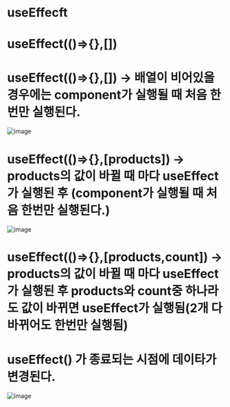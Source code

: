 # useEffecft

# useEffect(()=>{},[])

# useEffect(()=>{},[])  -> 배열이 비어있을 경우에는 component가 실행될 때 처음 한번만 실행된다.
![image](https://github.com/yunshinhee/node-js/assets/145514638/2f744f14-79c6-4021-af81-2316fb0a9513)

# useEffect(()=>{},[products]) -> products의 값이 바뀔 때 마다 useEffect가 실행된 후 (component가 실행될 때 처음 한번만 실행된다.)
![image](https://github.com/yunshinhee/node-js/assets/145514638/a406cbfe-2dc4-4c2e-909d-3ccb7635bc29)

# useEffect(()=>{},[products,count]) -> products의 값이 바뀔 때 마다 useEffect가 실행된 후 products와 count중 하나라도 값이 바뀌면 useEffect가 실행됨(2개 다 바뀌어도 한번만 실행됨)

# useEffect() 가 종료되는 시점에 데이타가 변경된다.
![image](https://github.com/yunshinhee/node-js/assets/145514638/1e0ae9e2-1106-4690-ab31-c17874d7f7be)
